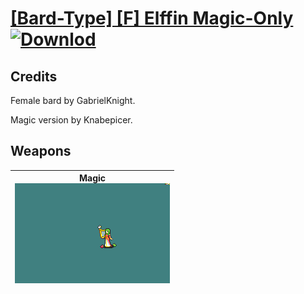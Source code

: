 # [\[Bard-Type\] \[F\] Elffin Magic-Only](./) [![Downlod](https://img.shields.io/badge/Download--red?style=social&logo=github)](https://minhaskamal.github.io/DownGit/#/home?url=https://github.com/Klokinator/FE-Repo/tree/main/Battle%20Animations%2FBards%2C%20Dancers%2C%20Suppliers%2C%20Misc%2F%5BBard-Type%5D%20%5BF%5D%20Elffin%20Magic-Only)
## Credits

Female bard by GabrielKnight.

Magic version by Knabepicer.

## Weapons

| <b>Magic</b><br/><img alt="Magic animation" src="./6.%20Magic/Magic.gif"/> |
| :---: |
